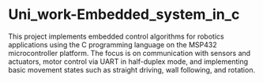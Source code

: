# Uni_work-Embedded_system_in_c
This project implements embedded control algorithms for robotics applications using the C programming language on the MSP432 microcontroller platform. The focus is on communication with sensors and actuators, motor control via UART in half-duplex mode, and implementing basic movement states such as straight driving, wall following, and rotation.
